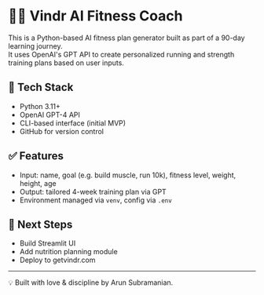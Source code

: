 # 🏃‍♂️ Vindr AI Fitness Coach

This is a Python-based AI fitness plan generator built as part of a 90-day learning journey.  
It uses OpenAI's GPT API to create personalized running and strength training plans based on user inputs.

## 🔧 Tech Stack

- Python 3.11+
- OpenAI GPT-4 API
- CLI-based interface (initial MVP)
- GitHub for version control

## ✅ Features

- Input: name, goal (e.g. build muscle, run 10k), fitness level, weight, height, age  
- Output: tailored 4-week training plan via GPT  
- Environment managed via `venv`, config via `.env`

## 📌 Next Steps

- Build Streamlit UI  
- Add nutrition planning module  
- Deploy to getvindr.com

---

💡 Built with love & discipline by Arun Subramanian.
